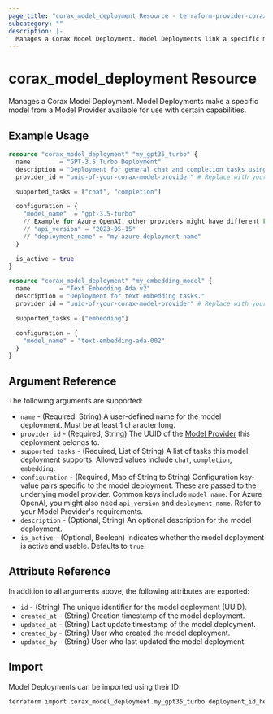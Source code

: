 ```yaml
---
page_title: "corax_model_deployment Resource - terraform-provider-corax"
subcategory: ""
description: |-
  Manages a Corax Model Deployment. Model Deployments link a specific model configuration from a Model Provider to be usable for certain tasks (e.g., chat, completion).
---
```


# corax_model_deployment Resource

Manages a Corax Model Deployment. Model Deployments make a specific model from a Model Provider available for use with certain capabilities.

## Example Usage

```terraform
resource "corax_model_deployment" "my_gpt35_turbo" {
  name        = "GPT-3.5 Turbo Deployment"
  description = "Deployment for general chat and completion tasks using GPT-3.5 Turbo."
  provider_id = "uuid-of-your-corax-model-provider" # Replace with your Model Provider ID

  supported_tasks = ["chat", "completion"]

  configuration = {
    "model_name"  = "gpt-3.5-turbo"
    // Example for Azure OpenAI, other providers might have different keys:
    // "api_version" = "2023-05-15"
    // "deployment_name" = "my-azure-deployment-name"
  }

  is_active = true
}

resource "corax_model_deployment" "my_embedding_model" {
  name        = "Text Embedding Ada v2"
  description = "Deployment for text embedding tasks."
  provider_id = "uuid-of-your-corax-model-provider" # Replace with your Model Provider ID

  supported_tasks = ["embedding"]

  configuration = {
    "model_name" = "text-embedding-ada-002"
  }
}
```

## Argument Reference

The following arguments are supported:

- `name` - (Required, String) A user-defined name for the model deployment. Must be at least 1 character long.
- `provider_id` - (Required, String) The UUID of the [Model Provider](./model_provider.md) this deployment belongs to.
- `supported_tasks` - (Required, List of String) A list of tasks this model deployment supports. Allowed values include `chat`, `completion`, `embedding`.
- `configuration` - (Required, Map of String to String) Configuration key-value pairs specific to the model deployment. These are passed to the underlying model provider. Common keys include `model_name`. For Azure OpenAI, you might also need `api_version` and `deployment_name`. Refer to your Model Provider's requirements.
- `description` - (Optional, String) An optional description for the model deployment.
- `is_active` - (Optional, Boolean) Indicates whether the model deployment is active and usable. Defaults to `true`.

## Attribute Reference

In addition to all arguments above, the following attributes are exported:

- `id` - (String) The unique identifier for the model deployment (UUID).
- `created_at` - (String) Creation timestamp of the model deployment.
- `updated_at` - (String) Last update timestamp of the model deployment.
- `created_by` - (String) User who created the model deployment.
- `updated_by` - (String) User who last updated the model deployment.

## Import

Model Deployments can be imported using their ID:

```sh
terraform import corax_model_deployment.my_gpt35_turbo deployment_id_here
```
